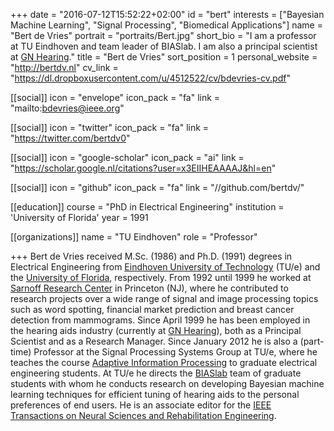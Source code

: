 +++
date = "2016-07-12T15:52:22+02:00"
id = "bert"
interests = ["Bayesian Machine Learning", "Signal Processing", "Biomedical Applications"]
name = "Bert de Vries"
portrait = "portraits/Bert.jpg"
short_bio = "I am a professor at TU Eindhoven and team leader of BIASlab. I am also a principal scientist at [GN Hearing](http://gnhearing.com)."
title = "Bert de Vries"
sort_position = 1
personal_website = "http://bertdv.nl"
cv_link = "https://dl.dropboxusercontent.com/u/4512522/cv/bdevries-cv.pdf"

[[social]]
    icon = "envelope"
    icon_pack = "fa"
    link = "mailto:bdevries@ieee.org"

[[social]]
    icon = "twitter"
    icon_pack = "fa"
    link = "https://twitter.com/bertdv0"

[[social]]
    icon = "google-scholar"
    icon_pack = "ai"
    link = "https://scholar.google.nl/citations?user=x3EIIHEAAAAJ&hl=en"

[[social]]
    icon = "github"
    icon_pack = "fa"
    link = "//github.com/bertdv/"

[[education]]
    course = "PhD in Electrical Engineering"
    institution = 'University of Florida'
    year = 1991

[[organizations]]
    name = "TU Eindhoven"
    role = "Professor"

+++
Bert de Vries received M.Sc. (1986) and Ph.D. (1991) degrees in Electrical Engineering from [Eindhoven University of Technology](http://tue.nl) (TU/e) and the [University of Florida](http://ufl.edu), respectively. From 1992 until 1999 he worked at [Sarnoff Research Center](https://www.sri.com/) in Princeton (NJ), where he contributed to research projects over a wide range of signal and image processing topics such as word spotting, financial market prediction and breast cancer detection from mammograms. Since April 1999 he has been employed in the hearing aids industry (currently at [GN Hearing](http://gnhearing.com)), both as a Principal Scientist and as a Research Manager. Since January 2012 he is also a (part-time) Professor at the Signal Processing Systems Group at TU/e, where he teaches the course [Adaptive Information Processing](http://bertdv.github.io/teaching/AIP-5SSB0/) to graduate electrical engineering students. At TU/e he directs the [BIASlab](http://biaslab.org) team of graduate students with whom he conducts research on developing Bayesian machine learning techniques for efficient tuning of hearing aids to the personal preferences of end users. He is an associate editor for the [IEEE Transactions on Neural Sciences and Rehabilitation Engineering](http://tnsre.embs.org/).
